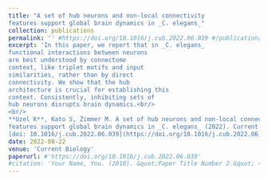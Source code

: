 ```yaml
---
title: "A set of hub neurons and non-local connectivity
features support global brain dynamics in _C. elegans_"
collection: publications
permalink: '' #https://doi.org/10.1016/j.cub.2022.06.039 #/publication/Uzel2022
excerpt: 'In this paper, we report that in _C. elegans_
functional interactions between neurons
are best understood by connectome
context, like triplet motifs and input
similarities, rather than by direct
connectivity. We show that the hub
architecture is crucial for establishing this
context. Consistently, inhibiting sets of
hub neurons disrupts brain dynamics.<br/>
<br/>
**Uzel K**, Kato S, Zimmer M. A set of hub neurons and non-local connectivity
features support global brain dynamics in _C. elegans_ (2022). Current Biology.  
[doi: 10.1016/j.cub.2022.06.039](https://doi.org/10.1016/j.cub.2022.06.039)'
date: 2022-08-22
venue: 'Current Biology'
paperurl: #'https://doi.org/10.1016/j.cub.2022.06.039'
#citation: 'Your Name, You. (2010). &quot;Paper Title Number 2.&quot; <i>Journal 1</i>. 1(2).'
---
```

